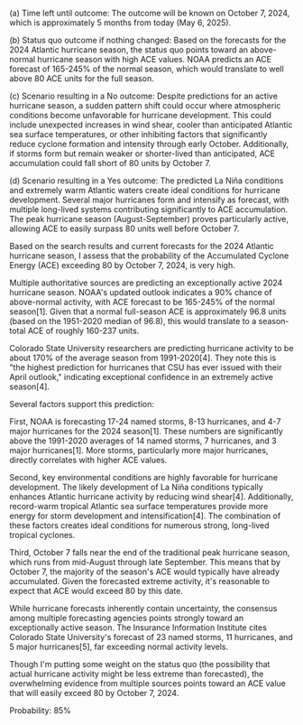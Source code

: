 (a) Time left until outcome: The outcome will be known on October 7, 2024, which is approximately 5 months from today (May 6, 2025).

(b) Status quo outcome if nothing changed: Based on the forecasts for the 2024 Atlantic hurricane season, the status quo points toward an above-normal hurricane season with high ACE values. NOAA predicts an ACE forecast of 165-245% of the normal season, which would translate to well above 80 ACE units for the full season.

(c) Scenario resulting in a No outcome: Despite predictions for an active hurricane season, a sudden pattern shift could occur where atmospheric conditions become unfavorable for hurricane development. This could include unexpected increases in wind shear, cooler than anticipated Atlantic sea surface temperatures, or other inhibiting factors that significantly reduce cyclone formation and intensity through early October. Additionally, if storms form but remain weaker or shorter-lived than anticipated, ACE accumulation could fall short of 80 units by October 7.

(d) Scenario resulting in a Yes outcome: The predicted La Niña conditions and extremely warm Atlantic waters create ideal conditions for hurricane development. Several major hurricanes form and intensify as forecast, with multiple long-lived systems contributing significantly to ACE accumulation. The peak hurricane season (August-September) proves particularly active, allowing ACE to easily surpass 80 units well before October 7.

Based on the search results and current forecasts for the 2024 Atlantic hurricane season, I assess that the probability of the Accumulated Cyclone Energy (ACE) exceeding 80 by October 7, 2024, is very high.

Multiple authoritative sources are predicting an exceptionally active 2024 hurricane season. NOAA's updated outlook indicates a 90% chance of above-normal activity, with ACE forecast to be 165-245% of the normal season[1]. Given that a normal full-season ACE is approximately 96.8 units (based on the 1951-2020 median of 96.8), this would translate to a season-total ACE of roughly 160-237 units.

Colorado State University researchers are predicting hurricane activity to be about 170% of the average season from 1991-2020[4]. They note this is "the highest prediction for hurricanes that CSU has ever issued with their April outlook," indicating exceptional confidence in an extremely active season[4].

Several factors support this prediction:

First, NOAA is forecasting 17-24 named storms, 8-13 hurricanes, and 4-7 major hurricanes for the 2024 season[1]. These numbers are significantly above the 1991-2020 averages of 14 named storms, 7 hurricanes, and 3 major hurricanes[1]. More storms, particularly more major hurricanes, directly correlates with higher ACE values.

Second, key environmental conditions are highly favorable for hurricane development. The likely development of La Niña conditions typically enhances Atlantic hurricane activity by reducing wind shear[4]. Additionally, record-warm tropical Atlantic sea surface temperatures provide more energy for storm development and intensification[4]. The combination of these factors creates ideal conditions for numerous strong, long-lived tropical cyclones.

Third, October 7 falls near the end of the traditional peak hurricane season, which runs from mid-August through late September. This means that by October 7, the majority of the season's ACE would typically have already accumulated. Given the forecasted extreme activity, it's reasonable to expect that ACE would exceed 80 by this date.

While hurricane forecasts inherently contain uncertainty, the consensus among multiple forecasting agencies points strongly toward an exceptionally active season. The Insurance Information Institute cites Colorado State University's forecast of 23 named storms, 11 hurricanes, and 5 major hurricanes[5], far exceeding normal activity levels.

Though I'm putting some weight on the status quo (the possibility that actual hurricane activity might be less extreme than forecasted), the overwhelming evidence from multiple sources points toward an ACE value that will easily exceed 80 by October 7, 2024.

Probability: 85%